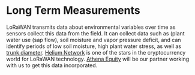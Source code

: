 # Long Term Measurements

LoRaWAN transmits data about environmental variables over time as sensors collect this data from the field. It can collect data such as (plant water use (sap flow), soil moisture and vapor pressure deficit, and can identify periods of low soil moisture, high plant water stress, as well as [trunk diameter](https://edaphic.com.au/products/dendrometers/tree-trunk-and-stem-dendrometer/). [Helium Network](https://www.helium.com/environmentalmonitoring?gclid=Cj0KCQiA8vSOBhCkARIsAGdp6RTmr7qtUnYKAaM51cPYpE9rgYxt6AlhO-odZY9pMWx6N4x0kv2RCVkaAj8tEALw\_wcB) is one of the stars in the cryptocurrency world for LoRaWAN technology. [Athena Equity](https://twitter.com/AthenaEquity) will be our partner working with us to get this data incorporated. &#x20;
